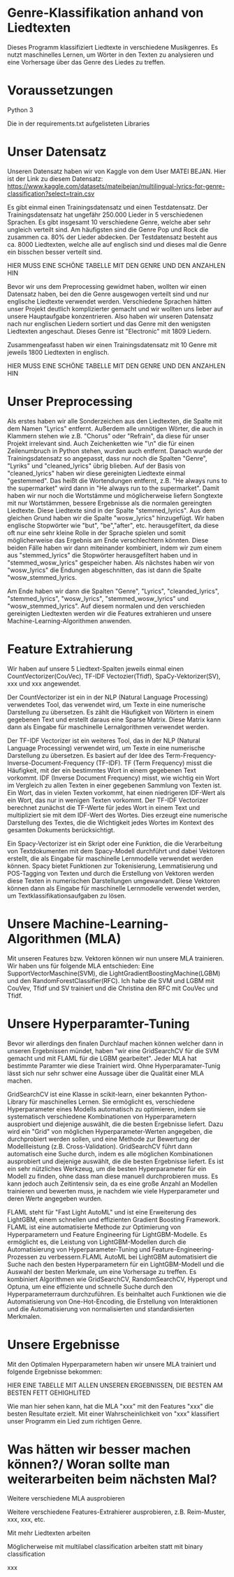 # Genre-Klassifikation anhand von Liedtexten
Dieses Programm klassifiziert Liedtexte in verschiedene Musikgenres. Es nutzt maschinelles Lernen, um Wörter in den Texten zu analysieren und eine Vorhersage über das Genre des Liedes zu treffen.

# Voraussetzungen
Python 3

Die in der requirements.txt aufgelisteten Libraries


# Unser Datensatz
Unseren Datensatz haben wir von Kaggle von dem User MATEI BEJAN. Hier ist der Link zu diesem Datensatz: https://www.kaggle.com/datasets/mateibejan/multilingual-lyrics-for-genre-classification?select=train.csv

Es gibt einmal einen Trainingsdatensatz und einen Testdatensatz. Der Trainingsdatensatz hat ungefähr 250.000 Lieder in 5 verschiedenen Sprachen. Es gibt insgesamt 10 verschiedene Genre, welche aber sehr ungleich verteilt sind. Am häufigsten sind die Genre Pop und Rock die zusammen ca. 80% der Lieder abdecken. 
Der Testdatensatz besteht aus ca. 8000 Liedtexten, welche alle auf englisch sind und dieses mal die Genre ein bisschen besser verteilt sind.

HIER MUSS EINE SCHÖNE TABELLE MIT DEN GENRE UND DEN ANZAHLEN HIN

Bevor wir uns dem Preprocessing gewidmet haben, wollten wir einen Datensatz haben, bei den die Genre ausgewogen verteilt sind und nur englische Liedtexte verwendet werden. Verschiedene Sprachen hätten unser Projekt deutlich komplizierter gemacht und wir wollten uns lieber auf unsere Hauptaufgabe konzentrieren. Also haben wir unseren Datensatz nach nur englischen Liedern sortiert und das Genre mit den wenigsten Liedtexten angeschaut. Dieses Genre ist "Electronic" mit 1809 Liedern. 

Zusammengeafasst haben wir einen Trainingsdatensatz mit 10 Genre mit jeweils 1800 Liedtexten in englisch.

HIER MUSS EINE SCHÖNE TABELLE MIT DEN GENRE UND DEN ANZAHLEN HIN

# Unser Preprocessing
Als erstes haben wir alle Sonderzeichen aus den Liedtexten, die Spalte mit dem Namen "Lyrics" entfernt. Außerdem alle unnötigen Wörter, die auch in Klammern stehen wie z.B. "Chorus" oder "Refrain", da diese für unser Projekt irrelevant sind. Auch Zeichenketten wie "\n" die für einen Zeilenumbruch in Python stehen, wurden auch entfernt. 
Danach wurde der Trainingsdatensatz so angepasst, dass nur noch die Spalten "Genre", "Lyriks" und "cleaned_lyrics" übrig blieben. Auf der Basis von "cleaned_lyrics" haben wir diese gereinigten Liedtexte einmal "gestemmed". Das heißt die Wortendungen entfernt, z.B. "He always runs to the supermarket" wird dann in "He always run to the supermarket". Damit haben wir nur noch die Wortstämme und möglicherweise liefern Songtexte mit nur Wortstämmen, bessere Ergebnisse als die normalen gereingten Liedtexte. Diese Liedtexte sind in der Spalte "stemmed_lyrics". Aus dem gleichen Grund haben wir die Spalte "wosw_lyrics" hinzugefügt. Wir haben englische Stopwörter wie "but", "be","after", etc. herausgefiltert, da diese oft nur eine sehr kleine Rolle in der Sprache spielen und somit möglicherweise das Ergebnis am Ende verschlechtern könnten.  Diese beiden Fälle haben wir dann miteinander kombiniert, indem wir zum einem aus "stemmed_lyrics" die Stopwörter herausgefiltert haben und in "stemmed_wosw_lyrics" gespeicher haben. Als nächstes haben wir von "wosw_lyrics" die Endungen abgeschnitten, das ist dann die Spalte "wosw_stemmed_lyrics. 

Am Ende haben wir dann die Spalten "Genre", "Lyrics", "cleanded_lyrics", "stemmed_lyrics", "wosw_lyrics", "stemmed_wosw_lyrics" und "wosw_stemmed_lyrics". Auf diesem normalen und den verschieden gereinigten Liedtexten werden wir die Features extrahieren und unsere Machine-Learning-Algorithmen anwenden. 

# Feature Extrahierung
Wir haben auf unsere 5 Liedtext-Spalten jeweils einmal einen CountVectorizer(CouVec), TF-IDF Vectozier(Tfidf), SpaCy-Vektorizer(SV), xxx und xxx angewendet. 

Der CountVectorizer ist ein in der NLP (Natural Language Processing) verwendetes Tool, das verwendet wird, um Texte in eine numerische Darstellung zu übersetzen. Es zählt die Häufigkeit von Wörtern in einem gegebenen Text und erstellt daraus eine Sparse Matrix. Diese Matrix kann dann als Eingabe für maschinelle Lernalgorithmen verwendet werden.


Der TF-IDF Vectorizer ist ein weiteres Tool, das in der NLP (Natural Language Processing) verwendet wird, um Texte in eine numerische Darstellung zu übersetzen. Es basiert auf der Idee des Term-Frequency-Inverse-Document-Frequency (TF-IDF). TF (Term Frequency) misst die Häufigkeit, mit der ein bestimmtes Wort in einem gegebenen Text vorkommt. IDF (Inverse Document Frequency) misst, wie wichtig ein Wort im Vergleich zu allen Texten in einer gegebenen Sammlung von Texten ist. Ein Wort, das in vielen Texten vorkommt, hat einen niedrigeren IDF-Wert als ein Wort, das nur in wenigen Texten vorkommt. Der TF-IDF Vectorizer berechnet zunächst die TF-Werte für jedes Wort in einem Text und multipliziert sie mit dem IDF-Wert des Wortes. Dies erzeugt eine numerische Darstellung des Textes, die die Wichtigkeit jedes Wortes im Kontext des gesamten Dokuments berücksichtigt.


Ein Spacy-Vectorizer ist ein Skript oder eine Funktion, die die Verarbeitung von Textdokumenten mit dem Spacy-Modell durchführt und dabei Vektoren erstellt, die als Eingabe für maschinelle Lernmodelle verwendet werden können. Spacy bietet Funktionen zur Tokenisierung, Lemmatisierung und POS-Tagging von Texten und durch die Erstellung von Vektoren werden diese Texten in numerischen Darstellungen umgewandelt. Diese Vektoren können dann als Eingabe für maschinelle Lernmodelle verwendet werden, um Textklassifikationsaufgaben zu lösen.


# Unsere Machine-Learning-Algorithmen (MLA)
Mit unseren Features bzw. Vektoren können wir nun unsere MLA trainieren. Wir haben uns für folgende MLA entschieden: Eine SupportVectorMaschine(SVM), die LightGradientBoostingMachine(LGBM) und den RandomForestClassifier(RFC). Ich habe die SVM und LGBM mit CouVev, Tfidf und SV trainiert und die Christina den RFC mit CouVec und Tfidf. 

# Unsere Hyperparamter-Tuning
Bevor wir allerdings den finalen Durchlauf machen können welcher dann in unseren Ergebnissen mündet, haben "wir eine GridSearchCV für die SVM gemacht  und mit FLAML für die LGBM gearbeitet". Jeder MLA hat bestimmte Paramter wie diese Trainiert wird. Ohne Hyperparamater-Tunig lässt sich nur sehr schwer eine Aussage über die Qualität einer MLA machen. 

GridSearchCV ist eine Klasse in scikit-learn, einer bekannten Python-Library für maschinelles Lernen. Sie ermöglicht es, verschiedene Hyperparameter eines Modells automatisch zu optimieren, indem sie systematisch verschiedene Kombinationen von Hyperparametern ausprobiert und diejenige auswählt, die die besten Ergebnisse liefert. Dazu wird ein "Grid" von möglichen Hyperparameter-Werten angegeben, die durchprobiert werden sollen, und eine Methode zur Bewertung der Modellleistung (z.B. Cross-Validation). GridSearchCV führt dann automatisch eine Suche durch, indem es alle möglichen Kombinationen ausprobiert und diejenige auswählt, die die besten Ergebnisse liefert. Es ist ein sehr nützliches Werkzeug, um die besten Hyperparameter für ein Modell zu finden, ohne dass man diese manuell durchprobieren muss. Es kann jedoch auch Zeitintensiv sein, da es eine große Anzahl an Modellen trainieren und bewerten muss, je nachdem wie viele Hyperparameter und deren Werte angegeben wurden.

FLAML steht für "Fast Light AutoML" und ist eine Erweiterung des LightGBM, einem schnellen und effizienten Gradient Boosting Framework. FLAML ist eine automatisierte Methode zur Optimierung von Hyperparametern und Feature Engineering für LightGBM-Modelle. Es ermöglicht es, die Leistung von LightGBM-Modellen durch die Automatisierung von Hyperparameter-Tuning und Feature-Engineering-Prozessen zu verbessern.FLAML AutoML bei LightGBM automatisiert die Suche nach den besten Hyperparametern für ein LightGBM-Modell und die Auswahl der besten Merkmale, um eine Vorhersage zu treffen. Es kombiniert Algorithmen wie GridSearchCV, RandomSearchCV, Hyperopt und Optuna, um eine effiziente und schnelle Suche durch den Hyperparameterraum durchzuführen. Es beinhaltet auch Funktionen wie die Automatisierung von One-Hot-Encoding, die Erstellung von Interaktionen und die Automatisierung von normalisierten und standardisierten Merkmalen.

# Unsere Ergebnisse
Mit den Optimalen Hyperparametern haben wir unsere MLA trainiert und folgende Ergebnisse bekommen:

HIER EINE TABELLE MIT ALLEN UNSEREN ERGEBNISSEN, DIE BESTEN AM BESTEN FETT GEHIGHLITED

Wie man hier sehen kann, hat die MLA "xxx" mit den Features "xxx" die besten Resultate erzielt. Mit einer Wahrscheinlichkeit von "xxx" klassifiert unser Programm ein Lied zum richtigen Genre.

# Was hätten wir besser machen können?/ Woran sollte man weiterarbeiten beim nächsten Mal?
Weitere verschiedene MLA ausprobieren

Weitere verschiedene Features-Extrahierer ausprobieren, z.B. Reim-Muster, xxx, xxx, etc. 

Mit mehr Liedtexten arbeiten

Möglicherweise mit multilabel classification arbeiten statt mit binary classification

xxx
